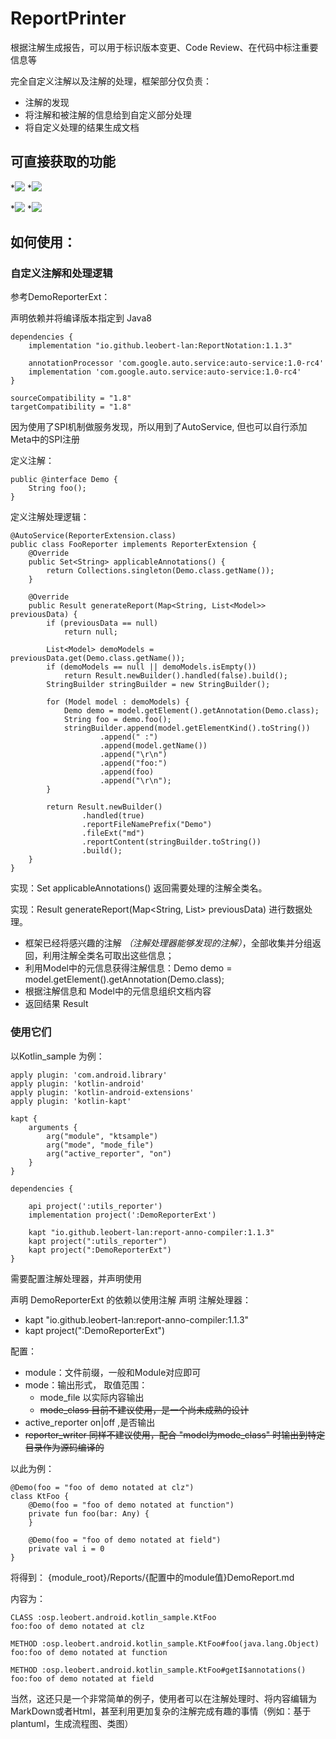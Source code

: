 # ReportPrinter

根据注解生成报告，可以用于标识版本变更、Code Review、在代码中标注重要信息等

完全自定义注解以及注解的处理，框架部分仅负责：

* 注解的发现
* 将注解和被注解的信息给到自定义部分处理
* 将自定义处理的结果生成文档

## 可直接获取的功能

*<img src="https://img.shields.io/static/v1?label=MavenCentray&message=report-anno-compiler"/>
*[<img src="https://img.shields.io/maven-central/v/io.github.leobert-lan/report-anno-compiler.svg?label=latest%20release"/>](https://search.maven.org/search?q=g:io.github.leobert-lan%20And%20a:report-anno-compiler)

*<img src="https://img.shields.io/static/v1?label=MavenCentray&message=class-diagram-reporter"/>
*[<img src="https://img.shields.io/maven-central/v/io.github.leobert-lan/class-diagram-reporter.svg?label=latest%20release"/>](https://search.maven.org/search?q=g:io.github.leobert-lan%20And%20a:class-diagram-reporter)


## 如何使用：


### 自定义注解和处理逻辑

参考DemoReporterExt：

声明依赖并将编译版本指定到 Java8

```
dependencies {
    implementation "io.github.leobert-lan:ReportNotation:1.1.3"

    annotationProcessor 'com.google.auto.service:auto-service:1.0-rc4'
    implementation 'com.google.auto.service:auto-service:1.0-rc4'
}

sourceCompatibility = "1.8"
targetCompatibility = "1.8"
```

因为使用了SPI机制做服务发现，所以用到了AutoService, 但也可以自行添加 Meta中的SPI注册

定义注解：

```
public @interface Demo {
    String foo();
}
```

定义注解处理逻辑：

```
@AutoService(ReporterExtension.class)
public class FooReporter implements ReporterExtension {
    @Override
    public Set<String> applicableAnnotations() {
        return Collections.singleton(Demo.class.getName());
    }

    @Override
    public Result generateReport(Map<String, List<Model>> previousData) {
        if (previousData == null)
            return null;

        List<Model> demoModels = previousData.get(Demo.class.getName());
        if (demoModels == null || demoModels.isEmpty())
            return Result.newBuilder().handled(false).build();
        StringBuilder stringBuilder = new StringBuilder();

        for (Model model : demoModels) {
            Demo demo = model.getElement().getAnnotation(Demo.class);
            String foo = demo.foo();
            stringBuilder.append(model.getElementKind().toString())
                    .append(" :")
                    .append(model.getName())
                    .append("\r\n")
                    .append("foo:")
                    .append(foo)
                    .append("\r\n");
        }

        return Result.newBuilder()
                .handled(true)
                .reportFileNamePrefix("Demo")
                .fileExt("md")
                .reportContent(stringBuilder.toString())
                .build();
    }
}
```

实现：Set<String> applicableAnnotations() 返回需要处理的注解全类名。

实现：Result generateReport(Map<String, List<Model>> previousData) 进行数据处理。

* 框架已经将感兴趣的注解 *（注解处理器能够发现的注解）*，全部收集并分组返回，利用注解全类名可取出这些信息；
* 利用Model中的元信息获得注解信息：Demo demo = model.getElement().getAnnotation(Demo.class);
* 根据注解信息和 Model中的元信息组织文档内容
* 返回结果 Result

### 使用它们

以Kotlin_sample 为例：

```
apply plugin: 'com.android.library'
apply plugin: 'kotlin-android'
apply plugin: 'kotlin-android-extensions'
apply plugin: 'kotlin-kapt'

kapt {
    arguments {
        arg("module", "ktsample")
        arg("mode", "mode_file")
        arg("active_reporter", "on")
    }
}

dependencies {

    api project(':utils_reporter')
    implementation project(':DemoReporterExt')

    kapt "io.github.leobert-lan:report-anno-compiler:1.1.3"
    kapt project(":utils_reporter")
    kapt project(":DemoReporterExt")
}
```

需要配置注解处理器，并声明使用

声明 DemoReporterExt 的依赖以使用注解
声明 注解处理器：

* kapt "io.github.leobert-lan:report-anno-compiler:1.1.3"
* kapt project(":DemoReporterExt")

配置：

* module：文件前缀，一般和Module对应即可
* mode：输出形式， 取值范围：
    * mode_file 以实际内容输出
    * ~~mode_class 目前不建议使用，是一个尚未成熟的设计~~
* active_reporter on|off ,是否输出
* ~~reporter_writer 同样不建议使用，配合 "model为mode_class" 时输出到特定目录作为源码编译的~~

以此为例：

```
@Demo(foo = "foo of demo notated at clz")
class KtFoo {
    @Demo(foo = "foo of demo notated at function")
    private fun foo(bar: Any) {
    }

    @Demo(foo = "foo of demo notated at field")
    private val i = 0
}
```    

将得到： {module_root}/Reports/{配置中的module值}DemoReport.md

内容为：

```
CLASS :osp.leobert.android.kotlin_sample.KtFoo
foo:foo of demo notated at clz

METHOD :osp.leobert.android.kotlin_sample.KtFoo#foo(java.lang.Object)
foo:foo of demo notated at function

METHOD :osp.leobert.android.kotlin_sample.KtFoo#getI$annotations()
foo:foo of demo notated at field
```

当然，这还只是一个非常简单的例子，使用者可以在注解处理时、将内容编辑为MarkDown或者Html，甚至利用更加复杂的注解完成有趣的事情（例如：基于plantuml，生成流程图、类图）
